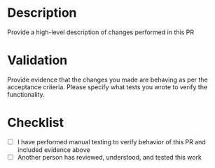 # Description

Provide a high-level description of changes performed in this PR

# Validation

Provide evidence that the changes you made are behaving as per the acceptance criteria. Please specify what tests you wrote to verify the functionality.

# Checklist

- [ ] I have performed manual testing to verify behavior of this PR and included evidence above
- [ ] Another person has reviewed, understood, and tested this work
